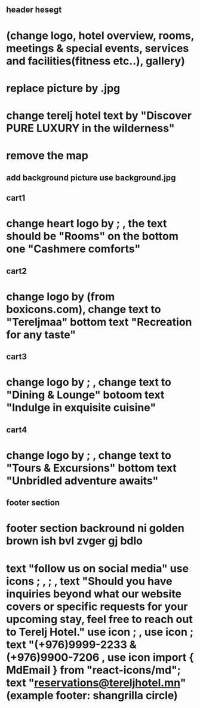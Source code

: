 ## header hesegt  
# (change logo, hotel overview, rooms, meetings & special events, services and facilities(fitness etc..), gallery)
# replace picture by .jpg
# change terelj hotel text by "Discover PURE LUXURY in the wilderness"
# remove the map
## add background picture use background.jpg
## cart1
# change heart logo by <i class="fa-regular fa-bed"></i>;  , the text should be "Rooms"  on the bottom one "Cashmere comforts"
## cart2
# change logo by <box-icon name='spa'></box-icon> (from boxicons.com),  change text to "Tereljmaa" bottom text "Recreation for any taste"
## cart3
# change logo by <i class="fa-regular fa-utensils"></i>;   , change text to "Dining & Lounge" botoom text "Indulge in exquisite cuisine"
## cart4
# change logo by <i class="fa-light fa-route"></i>;  , change text to "Tours & Excursions" bottom text "Unbridled adventure awaits"
## footer section
# footer section backround ni golden brown ish bvl zvger gj bdlo
# text "follow us on social media" use icons <i class="fa-brands fa-facebook"></i>;   ,   <i class="fa-brands fa-square-instagram"></i>;   ,    text "Should you have inquiries beyond what our website covers or specific requests for your upcoming stay, feel free to reach out to Terelj Hotel." use icon <i class="fa-regular fa-address-card"></i>; ,    use icon <i class="fa-solid fa-headset"></i>;    text "(+976)9999-2233 & (+976)9900-7206  ,    use icon  import { MdEmail } from "react-icons/md";  text "reservations@tereljhotel.mn"          (example footer: shangrilla circle)
